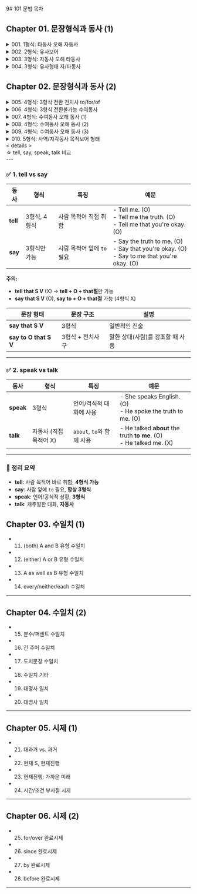 9# 101 문법 목차

## Chapter 01. 문장형식과 동사 (1)

<details>
<summary>001. 1형식: 타동사 오해 자동사</summary>

#### 📌 개념 요약
- **자동사**: 목적어 없이 문장을 완성할 수 있는 동사.
- 그러나 일부 자동사는 **전치사 + 명사** 구조를 동반하기 때문에, 
  **타동사처럼 오해**하기 쉬움.

---

#### 📚 자주 타동사로 오해되는 자동사 8개

| 동사 | 전치사 | 의미 | 예문 | 해석 |
|------|--------|------|------|------|
| discriminate | against | ~를 차별하다 | They discriminated **against** her. | 그들은 그녀를 차별했다. |
| apologize | to / for | ~에게 사과하다 / ~에 대해 사과하다 | He apologized **to** her **for** being late. | 그는 늦은 것에 대해 그녀에게 사과했다. |
| graduate | from | ~를 졸업하다 | She graduated **from** university. | 그녀는 대학을 졸업했다. |
| wait | for | ~를 기다리다 | I’m waiting **for** the bus. | 나는 버스를 기다리고 있다. |
| await | (타동사) | ~를 기다리다 | I await your reply. | 나는 당신의 답장을 기다린다. |
| object | to | ~에 반대하다 | Many people objected **to** the policy. | 많은 사람들이 그 정책에 반대했다. |
| complain | of | ~에 대해 불평하다 | She complained **of** a headache. | 그녀는 두통을 호소했다. |
| insist | on/upon | ~을 주장하다 | He insisted **on** his innocence. | 그는 자신의 무죄를 주장했다. |
| reply | to | ~에 응답하다 | She replied **to** the message. | 그녀는 메시지에 답했다. |

---

#### 💡 함께 알아두면 좋은 표현 / A를 반대하다
| 표현 | 구조 |
|------|------|
| appose A | 타동사 |
| object to A | 자동사 + 전치사 |
| be opposed to A | 수동형 |

> object to를 공부할 때, 같이 묶어서 정리하면 좋음

---

#### 📝 Tip
- **자동사**라도 **전치사 + 명사**를 취하면 마치 목적어처럼 보이기 때문에 주의!
- **wait for = await**: await는 타동사라 전치사 없이 목적어가 바로 옴.

</details>

<details>
<summary>002. 2형식: 유사보어</summary>

### 📘 유사보어 설명

**유사보어**는 주어의 상태나 특성을 설명하며, 주어와 **같은 존재**를 가리킵니다.  
형용사나 명사 형태로, **주격 보어처럼 주어를 보충 설명**합니다.  
📌 일반적인 보어와 달리 **생략해도 문장이 성립**됩니다.

---

### 📌 예시

#### 🔹 틀린 문장  
- **He was born poorly.**  
- **She returned home disappointedly.** ❌  
  → 부사(-ly)는 동사를 수식 → ‘돌아옴’이라는 행위가 실망스러운 것처럼 들림

#### 🔸 바른 문장  
- **He was born poor.**  
- **She returned home disappointed.** ✅  
  → 분사가 **주어 상태를 설명하는 보어** 역할

---

### ✅ 문장 구조  
**[S + V (자동사) + 부사어 + 분사]**

| 구성 요소 | 설명 |
|-----------|------|
| S         | She (주어) |
| V         | returned (자동사) |
| 부사어    | home (장소) |
| 보어      | disappointed (주어 상태를 설명하는 분사) |

→ `disappointed`는 **주어의 상태를 보충 설명**하는 **주격 보어**  
→ **생략해도 문장 완성** → **유사보어로 간주**

---

### + prove의 2형식 (빈출)
*2형식과 5형식 수동형의 prove의 의미차이 알아두기

- **3형식**: He proved the theory.
- **5형식**: He proved the theory wrong.
- **5형식 (수동)**: The theory was proven wrong by him.  
  (그에 의해 이론이 틀렸음을 입증당했다)
- **2형식**: The theory proved wrong.  
  (그 이론은 틀렸음을 스스로 증명했다)

</details>

<details>
<summary>003. 3형식: 자동사 오해 타동사</summary>

### 📌 개념 요약  
일부 **타동사**는 뜻이나 형태 때문에 **자동사**로 오해하기 쉬움.  
특히 전치사를 덧붙이거나, 자동사 표현과 혼동하는 경우가 많음.  
→ 하지만 이들은 **3형식 동사**로, **목적어를 바로 취함!**

---

### ❌ 자주 틀리는 오답 예시  

| 동사 | 잘못된 표현 | 바른 표현 | 해석 |
|------|-------------|-----------|------|
| marry | He married **with** her. ❌ | He married her. ✅ | 그는 그녀와 결혼했다. |
| approach | She approached **to** me. ❌ | She approached me. ✅ | 그녀는 나에게 다가왔다. |
| attend | He attended **to** the meeting. ❌ | He attended the meeting. ✅ | 그는 회의에 참석했다. |
| await | I'm awaiting **for** your reply. ❌ | I'm awaiting your reply. ✅ | 나는 당신의 답변을 기다리고 있다. |
| contact | I contacted **with** her. ❌ | I contacted her. ✅ | 나는 그녀에게 연락했다. |
| discuss | Let's discuss **about** the issue. ❌ | Let's discuss the issue. ✅ | 그 문제에 대해 논의하자. |
| enter | He entered **into** the room. ❌ | He entered the room. ✅ | 그는 방에 들어갔다. |
| leave | She left **from** the office. ❌ | She left the office. ✅ | 그녀는 사무실을 떠났다. |
| mention | You didn't mention **about** it. ❌ | You didn't mention it. ✅ | 너는 그것에 대해 언급하지 않았다. |
| reach | We reached **at** the station. ❌ | We reached the station. ✅ | 우리는 역에 도착했다. |
| resemble | He resembles **with** his father. ❌ | He resembles his father. ✅ | 그는 아버지를 닮았다. |

---

### 📘 A에 도착하다 표현 정리 (의미 유사하지만 문법 다름)

| 표현 | 문장 구조 | 동사 종류 | 예시 문장 | 해석 |
|------|-----------|-----------|-----------|------|
| **reach A** | reach + 목적어 | 타동사 | We reached the station. | 우리는 역에 도착했다. |
| **arrive at/in A** | arrive + 전치사 + 명사 | 자동사 | We arrived at the station. | 우리는 역에 도착했다. |
| **get to A** | get + 전치사 + 명사 | 자동사 | I got to the airport. | 나는 공항에 도착했다. |

---

### ✅ attend 관련 추가 정리

| 표현 | 구조 | 의미 | 예문 |
|--------|----------|--------|--------|
| attend A | 타동사 | A에 참석하다 | She attended the event. |
| attend to A | 자동사 + 전치사 | A에 집중하다, 돌보다 | She attended to the patient. |

---

### 📝 Tip  
- ‘전치사’를 붙이고 싶어지는 느낌이 들어도, **목적어가 직접 오는 동사**는 반드시 전치사 없이 사용해야 함!
- **의미로 외우기보다 문장 구조**와 함께 통째로 외우는 것이 실수 방지에 효과적!
</details>

<details>
<summary>004. 3형식: 유사형태 자/타동사</summary>

### 📌 개념 요약  
형태가 유사하지만, **자/타동사**가 달라서 혼동하기 쉬운 동사들.  
현재형이 같아 보여도 **과거형/과거분사형**, **의미**, **문장 구조** 모두 다름!

---

### ✅ 유사형태 자/타동사 표 정리

| 현재형 | 자동사 (vi.) 의미 | 타동사 (vt.) 의미 |
|--------|-------------------|-------------------|
| rise / raise | rise: 오르다 | raise: ~을 올리다 |
| arise | (문제 등이) 발생하다 | - 없음 (완전 자동사) |
| lie / lay | lie: 눕다 / 거짓말하다 | lay: ~을 눕히다, 낳다 |
| fall / fell | fall: 떨어지다, 넘어지다 | fell: ~을 넘어뜨리다, 베다 |
| sit / seat | sit: 앉다 | seat: ~을 앉히다 |

---

### 📘 참고: 동사 변화형 비교

| 현재형 | 과거형 | 과거분사 | 의미 | 자/타 구분 |
|--------|--------|-----------|------|-------------|
| rise | rose | risen | 오르다 | 자동사 |
| raise | raised | raised | ~을 올리다 | 타동사 |
| **arise** | **arose** | **arisen** | (문제 등이) 발생하다 | 자동사 |
| lie (눕다) | lay | lain | 눕다 | 자동사 |
| lay | laid | laid | 눕히다, 낳다 | 타동사 |
| fall | fell | fallen | 떨어지다 | 자동사 |
| fell | felled | felled | 넘어뜨리다 | 타동사 |
| sit | sat | sat | 앉다 | 자동사 |
| seat | seated | seated | 앉히다 | 타동사 |

---

### 📝 Tip  
- `arise`는 **raise와 형태가 유사**하지만, **완전 자동사**이고 **문제/상황 발생**에 자주 쓰여!  
  e.g., A problem **arose** during the meeting.  
- `rise`와 `arise`는 둘 다 자동사지만, 의미 구분해서 기억해야 해.

</details>

## Chapter 02. 문장형식과 동사 (2)

<details>
<summary>005. 4형식: 3형식 전환 전치사 to/for/of</summary>

### 전치사별 4형식 → 3형식 전환 동사 정리

- **to** (자주 사용되지만 시험에는 잘 나오지 않음)

- **for**:  
  `do, buy, sing, choose, make, bring, get`

- **of**:  
  `ask, beg, inquire, require`

---

### to  
- 자주 쓰이지만 **시험에서는 출제 빈도가 낮음**

---

### for  
**의미**: '호의', '이익'의 의미  
**대표 표현**:  
- **do SB a favor** → ~에게 호의를 베풀다  
  - 4형식: _She did me a favor._  
  - 3형식: _She did a favor for me._

**기타 동사 예문**  
- **buy**  
  - 4형식: _He bought me a coffee._  
  - 3형식: _He bought a coffee for me._

- **sing**  
  - 4형식: _She sang us a song._  
  - 3형식: _She sang a song for us._

- **choose**  
  - 4형식: _They chose her a dress._  
  - 3형식: _They chose a dress for her._

- **make**  
  - 4형식: _He made me a sandwich._  
  - 3형식: _He made a sandwich for me._

- **bring**  
  - 4형식: _She brought them lunch._  
  - 3형식: _She brought lunch for them._

- **get**  
  - 4형식: _I got him a ticket._  
  - 3형식: _I got a ticket for him._

---

### of  
**의미**: '부탁', '간청', '청유'의 의미를 가진 동사들

**예문**  
- **ask**  
  - 4형식: _He asked me a question._  
  - 3형식: _He asked a question of me._

- **beg**  
  - 4형식: _She begged me a favor._  
  - 3형식: _She begged a favor of me._

- **inquire**  
  - 4형식: _They inquired me a matter._  
  - 3형식: _They inquired a matter of me._

- **require**  
  - 4형식: _He required me an explanation._  
  - 3형식: _He required an explanation of me._

### ✅ 추가 설명

#### 1. **do**가 4형식 동사가 되는 경우  
- 보통 일반적으로 **do**는 3형식이지만,  
  **_do SB a favor_** 구조에서는 **4형식 동사로 사용됨**

> 예: _Can you do me a favor?_ (나에게 호의를 하나 베풀어줄래?)

---

#### 2. **ask vs. do** + SB a favor: 의미 및 전환 비교

| 표현 | 4형식 | 3형식 | 의미 |
|------|--------|--------|------|
| **do me a favor** | _She did me a favor._ | _She did a favor for me._ | **내 부탁을 들어주다 / 호의를 베풀다** |
| **ask me a favor** | _She asked me a favor._ | _She asked a favor of me._ | **나에게 부탁하다 / 호의를 요청하다** |

- **차이점**:  
  - **do a favor for me** → 나를 위해 부탁을 들어줌 
  - **ask a favor of me** → 나에게 부탁을 함

</details>


<details>
<summary>006. 4형식: 3형식 전환불가능 수여동사</summary>

### ✔️ 전환은 불가능하지만 3, 4형식 사용은 가능한 동사들

- **cast, save, forgive, envy**

이 동사들은 **4형식 → 3형식 전환 시 전치사 for/of 등을 붙이면 어색하거나 틀림**  
하지만 **3형식 구조나 4형식 구조 자체는 가능**

---

### 예문 비교

#### **forgive**  
- (X) She forgave my mistake **for me.**  
- (O) She forgave **my mistake.**  
- (O) She forgave **me.**  
- (O) She forgave **me my mistake.**

---

#### **cast**  
- (X) He cast the role **for her.**  
- (O) He cast **her.**  
- (O) He cast **the role.**
- (O) He cast **her the role.**

---

#### **save**  
- (X) He saved the seat **for me.**  
- (O) He saved **me.**  
- (O) He saved **the seat.**
- (O) He saved **me the seat.**

---

#### **envy**  
- (X) I envy her beauty **of her.**  
- (O) I envy **her beauty.**  
- (O) I envy **her.**  
- (O) I envy **her her beauty.**

---

### ✅ 핵심 포인트

- **전치사를 써서 3형식으로 바꾸는 전환은 불가능**
- 하지만 **3형식 또는 원래 4형식 형태 자체는 사용 가능**
  - 즉, 전환만 안 될 뿐이지 문법적으로 틀린 건 아님

</details>

<details>
<summary>007. 4형식: 수여동사 오해 동사 (1)</summary>

### ❗️직접 4형식 불가 → 전치사(to) 필요

**동사 목록**  
`explain, introduce, suggest, propose, announce, admit, describe`

이 동사들은 겉모습은 수여동사처럼 보이지만,  
**절대 4형식(S + V + IO + DO)으로 사용 불가!**  
항상 **전치사(to)**와 함께 써야 함.

---

### 예문 비교

- **explain**  
  - (X) He explained me the theory.  
  - (O) He explained **to me** the theory.  
  - (O) He explained the theory **to me**.

- **introduce**  
  - (X) She introduced me her friend.  
  - (O) She introduced **to me** her friend.  
  - (O) She introduced her friend **to me**.

- **suggest**  
  - (X) I suggested him a plan.  
  - (O) I suggested **to him** a plan.  
  - (O) I suggested a plan **to him**.

- **propose**  
  - (X) He proposed her a solution.  
  - (O) He proposed **to her** a solution.  
  - (O) He proposed a solution **to her**.

- **announce**  
  - (X) They announced us the result.  
  - (O) They announced **to us** the result.  
  - (O) They announced the result **to us**.

- **admit**  
  - (X) She admitted him the truth.  
  - (O) She admitted **to him** the truth.  
  - (O) She admitted the truth **to him**.

- **describe**  
  - (X) He described me the scene.  
  - (O) He described **to me** the scene.  
  - (O) He described the scene **to me**.

---

### ✅ 위치 팁
전치사구(to + 사람)는 **부사구**이므로  
- 앞뒤 모두 가능하지만  
- 일반적으로 **뒤쪽에 두는 것이 자연스러움**

</details>

<details>
<summary>008. 4형식: 수여동사 오해 동사 (2)</summary>

### ❗️직접 목적어 형태 불가 → 전치사 with 필요

**동사 목록**  
`provide, present, supply, furnish, endow`

이 동사들은 **간접목적어 바로 뒤에 둘 수 없음**  
→ 반드시 전치사(to 또는 with)를 사용해야 함

---

### 예문 비교

- **endow**  
  - (X) God endowed us natural resources.  
  - (O1) God endowed natural resources **to us**.  
  - (O2) God endowed us **with** natural resources.  
  - **수동태**  
    - Natural resources were endowed **to us** by God.  
    - We were endowed **with** natural resources by God.

- **provide**  
  - (X) The company provided us equipment.  
  - (O1) The company provided equipment **to us**.  
  - (O2) The company provided us **with** equipment.  
  - **수동태**  
    - Equipment was provided **to us**.  
    - We were provided **with** equipment.

- **present**  
  - (X) He presented them a gift.  
  - (O1) He presented a gift **to them**.  
  - (O2) He presented them **with** a gift.
  - **수동태**  
    - A medal was presented to the students by the teacher.
    - The students were presented with a medal.


- **supply**  
  - (X) They supplied the soldiers food.  
  - (O1) They supplied food **to the soldiers**.  
  - (O2) They supplied the soldiers **with** food.
  - **수동태**  
    - Food was supplied to the victims.
    - The victims were supplied with food.


- **furnish**  
  - (X) They furnished the room us.  
  - (O1) They furnished the room **to us**.  
  - (O2) They furnished us **with** the room.
  - **수동태**  
    - A room was furnished to the guests.
    - The guests were furnished with a room.



---

### ✅ 전치사 선택 요령  
- 대부분 **to** 또는 **with** 모두 가능  
-**to**를 본능적으로 쓰지만 그럼 point 7과 다를게 X, **with**이 더 많이 쓰고 배운 사람의 표현임
- 수동태일 경우, **with** + 사람 주어가 훨씬 자연스러움

</details>
<details>
<summary>009. 4형식: 수여동사 오해 동사 (3)</summary>

### ✅ 의미별 `of` 를 사용하는 수여동사

#### 1. 전달/정보 관련 of 구조  
> **notify, remind, inform, warn, convince, assure**

- **구조**: `[동사] + A + of B` 또는 `[동사] + A + that절`

| 동사      | A + of B 예문                         | A + that절 예문                        |
|-----------|----------------------------------------|-----------------------------------------|
| notify    | They **notified** me **of the change**. | They **notified** me **that the time had changed**. |
| remind    | She **reminded** me **of my appointment**. | She **reminded** me **that I had a meeting**. |
| inform    | He **informed** us **of the result**.   | He **informed** us **that we passed**.  |
| warn      | I **warned** her **of the danger**.     | I **warned** her **that it was dangerous**. |
| convince  | They **convinced** me **of the truth**. | They **convinced** me **that it was true**. |
| assure    | She **assured** me **of his safety**.   | She **assured** me **that he was safe**. |

---

#### 2. 분리/박탈 의미의 of 구조  
> **deprive, rob, relieve**

| 동사     | 예문                                         |
|----------|----------------------------------------------|
| deprive  | The law **deprived** him **of his rights**.  |
| rob      | The thief **robbed** me **of my wallet**.    |
| relieve  | The medicine **relieved** him **of pain**.   |

- **공통 특징**: “A에게서 B를 빼앗다” → `A + of + B` 구조 사용

</details>


<details>
<summary>010. 5형식: 사역/지각동사 목적보어 형태</summary>

### ✅ 사역동사의 목적보어 형태

| 동사    | 능동          | 수동             |
|---------|---------------|------------------|
| let     | 원형          | **be p.p.** (be 생략 불가) |
| make    | 원형          | **(be) p.p.**     |
| have    | 원형 / V-ing  | **(be) p.p.**     |

#### 예시
- She **let** me go.  
- He **made** me laugh.  
- I **had** my car repaired.  
- He **made** me (be) punished.

---

### ✅ 준사역동사

| 동사  | 능동               | 수동              |
|-------|--------------------|-------------------|
| get   | **to V**, **V-ing** | **p.p.**    |
| help  | **to V** / **V** / 목적어 생략 가능 | - |

#### 예시
- I got him to fix the car.  
- I got my hair cut.  
- She helped (me) (to) carry the box.

---

### ✅ 지각동사의 목적보어 형태

| 동사                                | 가능 구조                     | 예시                                |
|-------------------------------------|-------------------------------|-------------------------------------|
| see, hear, watch, notice, feel 등    | **V**, **V-ing**, **(be) p.p.** | - I saw him **leave**. <br> - I saw him **leaving**. <br> - I saw him **(be) arrested**. |

> ❌ **to부정사 불가** → _I saw him to leave._ (X)

---

### ✅ 목적어-목적보어 의미상 수동 구조 요약

| 구조                           | 예시                              | 비고                        |
|--------------------------------|-----------------------------------|-----------------------------|
| 지각동사 + O + (be) p.p.       | I saw the window **(be) broken**. | to부정사 불가               |
| 사역동사(have/make) + O + p.p. | I had my phone **(be) repaired**. | be 생략 가능                |
| get + O + p.p.                 | I got my phone **fixed**.         | 자연스러운 표현             |
| get + O + to be p.p.           | I got my phone **to be fixed**.   | 가능하지만 어색한 표현        |
---

### ✅ 일반 5형식 동사

> **make, render, drive, send, keep, leave**

#### 예시
- His reckless act **sent** his wife **into fury**.  
  → `into + 명사` = 형용사 역할 (*furious*)

- The news **left** me **speechless**.

</details>
< details >
 <summary> ☆ tell, say, speak, talk 비교 </summary>
---

### ✅ 1. tell vs say

| 동사 | 형식 | 특징 | 예문 |
|------|------|------|------|
| **tell** | 3형식, 4형식 | 사람 목적어 직접 취함 | - Tell me. (O)  <br> - Tell me the truth. (O) <br> - Tell me that you're okay. (O) |
| **say** | 3형식만 가능 | 사람 목적어 앞에 `to` 필요 | - Say the truth to me. (O) <br> - Say that you're okay. (O) <br> - Say to me that you're okay. (O) |

**주의:**  
- **tell that S V** (X) → **tell + O + that절**만 가능  
- **say that S V** (O), **say to + O + that절** 가능 (4형식 X)

| 문장 형태              | 문장 구조           | 설명                          |
|------------------------|---------------------|-------------------------------|
| **say that S V**       | 3형식               | 일반적인 진술                 |
| **say to O that S V**  | 3형식 + 전치사구    | 말한 상대(사람)를 강조할 때 사용 |
---

### ✅ 2. speak vs talk

| 동사 | 형식 | 특징 | 예문 |
|------|------|------|------|
| **speak** | 3형식 | 언어/격식적 대화에 사용 | - She speaks English. (O) <br> - He spoke the truth to me. (O) |
| **talk** | 자동사 (직접 목적어 X) | `about`, `to`와 함께 사용 | - He talked **about** the truth **to me**. (O) <br> - He talked me. (X) |

---

### 🔁 정리 요약

- **tell**: 사람 목적어 바로 취함, **4형식 가능**
- **say**: 사람 앞에 `to` 필요, **항상 3형식**
- **speak**: 언어/공식적 상황, **3형식**
- **talk**: 캐주얼한 대화, **자동사**

</details>

## Chapter 03. 수일치 (1)

- 011. (both) A and B 유형 수일치  
- 012. (either) A or B 유형 수일치  
- 013. A as well as B 유형 수일치  
- 014. every/neither/each 수일치  

---

## Chapter 04. 수일치 (2)

- 015. 분수/퍼센트 수일치  
- 016. 긴 주어 수일치  
- 017. 도치문장 수일치  
- 018. 수일치 기타  
- 019. 대명사 일치  
- 020. 대명사 일치  

---

## Chapter 05. 시제 (1)

- 021. 대과거 vs. 과거  
- 022. 현재 S, 현재진행  
- 023. 현재진행: 가까운 미래  
- 024. 시간/조건 부사절 시제  

---

## Chapter 06. 시제 (2)

- 025. for/over 완료시제  
- 026. since 완료시제  
- 027. by 완료시제  
- 028. before 완료시제


---
